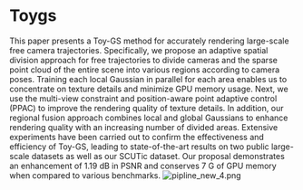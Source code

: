 # Toygs
This paper presents a Toy-GS method for accurately rendering large-scale free camera trajectories. Specifically, we propose an adaptive spatial division approach for free trajectories to divide cameras
and the sparse point cloud of the entire scene into various
regions according to camera poses. Training each local Gaussian in parallel for each area enables us to concentrate on texture details and minimize GPU memory usage. Next, we use
the multi-view constraint and position-aware point adaptive
control (PPAC) to improve the rendering quality of texture
details. In addition, our regional fusion approach combines
local and global Gaussians to enhance rendering quality with
an increasing number of divided areas. Extensive experiments
have been carried out to confirm the effectiveness and efficiency of Toy-GS, leading to state-of-the-art results on two
public large-scale datasets as well as our SCUTic dataset. Our
proposal demonstrates an enhancement of 1.19 dB in PSNR
and conserves 7 G of GPU memory when compared to various benchmarks.
![pipline_new_4.png]()

